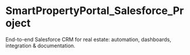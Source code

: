 # SmartPropertyPortal_Salesforce_Project
End-to-end Salesforce CRM for real estate: automation, dashboards, integration &amp; documentation.
